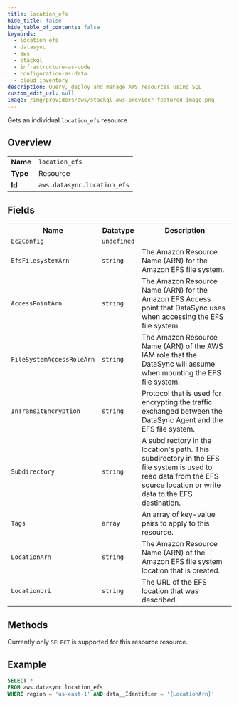 ```yaml
---
title: location_efs
hide_title: false
hide_table_of_contents: false
keywords:
  - location_efs
  - datasync
  - aws
  - stackql
  - infrastructure-as-code
  - configuration-as-data
  - cloud inventory
description: Query, deploy and manage AWS resources using SQL
custom_edit_url: null
image: /img/providers/aws/stackql-aws-provider-featured-image.png
---
```

Gets an individual <code>location_efs</code> resource

## Overview
<table><tbody>
<tr><td><b>Name</b></td><td><code>location_efs</code></td></tr>
<tr><td><b>Type</b></td><td>Resource</td></tr>
<tr><td><b>Id</b></td><td><code>aws.datasync.location_efs</code></td></tr>
</tbody></table>

## Fields
<table><tbody>
<tr><th>Name</th><th>Datatype</th><th>Description</th></tr>
<tr><td><code>Ec2Config</code></td><td><code>undefined</code></td><td></td></tr><tr><td><code>EfsFilesystemArn</code></td><td><code>string</code></td><td>The Amazon Resource Name (ARN) for the Amazon EFS file system.</td></tr><tr><td><code>AccessPointArn</code></td><td><code>string</code></td><td>The Amazon Resource Name (ARN) for the Amazon EFS Access point that DataSync uses when accessing the EFS file system.</td></tr><tr><td><code>FileSystemAccessRoleArn</code></td><td><code>string</code></td><td>The Amazon Resource Name (ARN) of the AWS IAM role that the DataSync will assume when mounting the EFS file system.</td></tr><tr><td><code>InTransitEncryption</code></td><td><code>string</code></td><td>Protocol that is used for encrypting the traffic exchanged between the DataSync Agent and the EFS file system.</td></tr><tr><td><code>Subdirectory</code></td><td><code>string</code></td><td>A subdirectory in the location's path. This subdirectory in the EFS file system is used to read data from the EFS source location or write data to the EFS destination.</td></tr><tr><td><code>Tags</code></td><td><code>array</code></td><td>An array of key-value pairs to apply to this resource.</td></tr><tr><td><code>LocationArn</code></td><td><code>string</code></td><td>The Amazon Resource Name (ARN) of the Amazon EFS file system location that is created.</td></tr><tr><td><code>LocationUri</code></td><td><code>string</code></td><td>The URL of the EFS location that was described.</td></tr>
</tbody></table>

## Methods
Currently only <code>SELECT</code> is supported for this resource resource.

## Example
```sql
SELECT * 
FROM aws.datasync.location_efs
WHERE region = 'us-east-1' AND data__Identifier = '{LocationArn}'
```

